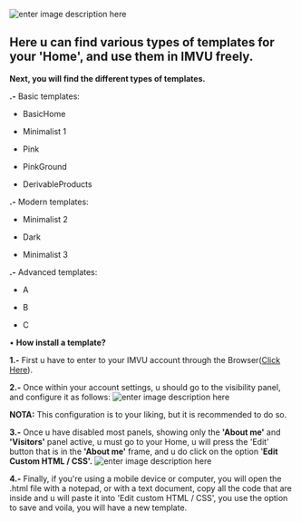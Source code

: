 
![enter image description here](https://i.pinimg.com/originals/ab/0f/45/ab0f456e52f79b0c6905264ef8198eb2.png)

  

## Here u can find various types of templates for your 'Home', and use them in IMVU freely.

  

**Next, you will find the different types of templates.**

  

**.-** Basic templates:

  

- BasicHome

- Minimalist 1

- Pink

- PinkGround

- DerivableProducts  

**.-** Modern templates:

  

- Minimalist 2

- Dark

- Minimalist 3

  

**.-** Advanced templates:

  

- A

- B

- C

• **How install a template?**

**1.-** First u have to enter to your IMVU account through the Browser([Click Here](https://www.imvu.com/catalog/web_myaccount.php)).

**2.-** Once within your account settings, u should go to the visibility panel, and configure it as follows:
![enter image description here](https://i.imgur.com/YQWPfTG.png)

**NOTA:** This configuration is to your liking, but it is recommended to do so.

**3.-** Once u have disabled most panels, showing only the **'About me'** and **'Visitors'** panel active, u must go to your Home, u will press the 'Edit' button that is in the **'About me'** frame, and u do click on the option '**Edit Custom HTML / CSS'.**
![enter image description here](https://i.imgur.com/sM1g7JG.png)

**4.-** Finally, if you're using a mobile device or computer, you will open the .html file with a notepad, or with a text document, copy all the code that are inside and u will paste it into 'Edit custom HTML / CSS', you use the option to save and voila, you will have a new template.
